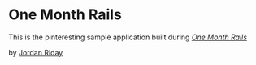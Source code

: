 # One Month Rails

This is the pinteresting sample application built during [*One Month Rails*](http://onemonthrails.com)

by [Jordan Riday](http://jriday.com)